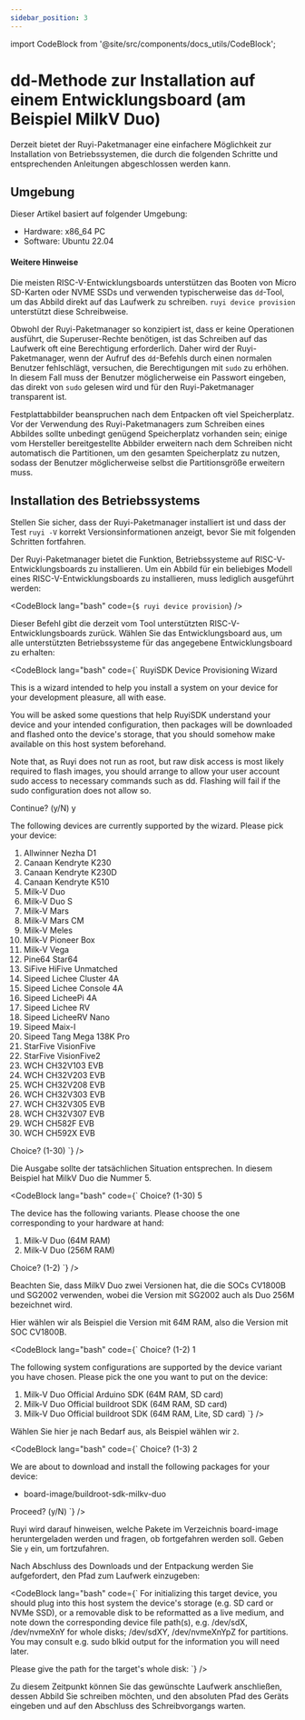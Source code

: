 ```yaml
---
sidebar_position: 3
---
```


import CodeBlock from '@site/src/components/docs_utils/CodeBlock';

# dd-Methode zur Installation auf einem Entwicklungsboard (am Beispiel MilkV Duo)

Derzeit bietet der Ruyi-Paketmanager eine einfachere Möglichkeit zur Installation von Betriebssystemen, die durch die folgenden Schritte und entsprechenden Anleitungen abgeschlossen werden kann.

## Umgebung

Dieser Artikel basiert auf folgender Umgebung:
- Hardware: x86_64 PC
- Software: Ubuntu 22.04

#### Weitere Hinweise

Die meisten RISC-V-Entwicklungsboards unterstützen das Booten von Micro SD-Karten oder NVME SSDs und verwenden typischerweise das ``dd``-Tool, um das Abbild direkt auf das Laufwerk zu schreiben. ``ruyi device provision`` unterstützt diese Schreibweise.

Obwohl der Ruyi-Paketmanager so konzipiert ist, dass er keine Operationen ausführt, die Superuser-Rechte benötigen, ist das Schreiben auf das Laufwerk oft eine Berechtigung erforderlich. Daher wird der Ruyi-Paketmanager, wenn der Aufruf des ``dd``-Befehls durch einen normalen Benutzer fehlschlägt, versuchen, die Berechtigungen mit ``sudo`` zu erhöhen. In diesem Fall muss der Benutzer möglicherweise ein Passwort eingeben, das direkt von ``sudo`` gelesen wird und für den Ruyi-Paketmanager transparent ist.

Festplattabbilder beanspruchen nach dem Entpacken oft viel Speicherplatz. Vor der Verwendung des Ruyi-Paketmanagers zum Schreiben eines Abbildes sollte unbedingt genügend Speicherplatz vorhanden sein; einige vom Hersteller bereitgestellte Abbilder erweitern nach dem Schreiben nicht automatisch die Partitionen, um den gesamten Speicherplatz zu nutzen, sodass der Benutzer möglicherweise selbst die Partitionsgröße erweitern muss.

## Installation des Betriebssystems

Stellen Sie sicher, dass der Ruyi-Paketmanager installiert ist und dass der Test `ruyi -V` korrekt Versionsinformationen anzeigt, bevor Sie mit folgenden Schritten fortfahren.

Der Ruyi-Paketmanager bietet die Funktion, Betriebssysteme auf RISC-V-Entwicklungsboards zu installieren. Um ein Abbild für ein beliebiges Modell eines RISC-V-Entwicklungsboards zu installieren, muss lediglich ausgeführt werden:

<CodeBlock lang="bash" code={`
$ ruyi device provision
`} />

Dieser Befehl gibt die derzeit vom Tool unterstützten RISC-V-Entwicklungsboards zurück. Wählen Sie das Entwicklungsboard aus, um alle unterstützten Betriebssysteme für das angegebene Entwicklungsboard zu erhalten:

<CodeBlock lang="bash" code={`
RuyiSDK Device Provisioning Wizard

This is a wizard intended to help you install a system on your device for your
development pleasure, all with ease.

You will be asked some questions that help RuyiSDK understand your device and
your intended configuration, then packages will be downloaded and flashed onto
the device's storage, that you should somehow make available on this host
system beforehand.

Note that, as Ruyi does not run as root, but raw disk access is most likely
required to flash images, you should arrange to allow your user account sudo
access to necessary commands such as dd. Flashing will fail if the sudo
configuration does not allow so.

Continue? (y/N) y

The following devices are currently supported by the wizard. Please pick your device:

  1. Allwinner Nezha D1
  2. Canaan Kendryte K230
  3. Canaan Kendryte K230D
  4. Canaan Kendryte K510
  5. Milk-V Duo
  6. Milk-V Duo S
  7. Milk-V Mars
  8. Milk-V Mars CM
  9. Milk-V Meles
  10. Milk-V Pioneer Box
  11. Milk-V Vega
  12. Pine64 Star64
  13. SiFive HiFive Unmatched
  14. Sipeed Lichee Cluster 4A
  15. Sipeed Lichee Console 4A
  16. Sipeed LicheePi 4A
  17. Sipeed Lichee RV
  18. Sipeed LicheeRV Nano
  19. Sipeed Maix-I
  20. Sipeed Tang Mega 138K Pro
  21. StarFive VisionFive
  22. StarFive VisionFive2
  23. WCH CH32V103 EVB
  24. WCH CH32V203 EVB
  25. WCH CH32V208 EVB
  26. WCH CH32V303 EVB
  27. WCH CH32V305 EVB
  28. WCH CH32V307 EVB
  29. WCH CH582F EVB
  30. WCH CH592X EVB

Choice? (1-30)
`} />

Die Ausgabe sollte der tatsächlichen Situation entsprechen. In diesem Beispiel hat MilkV Duo die Nummer 5.

<CodeBlock lang="bash" code={`
Choice? (1-30) 5

The device has the following variants. Please choose the one corresponding to your hardware at hand:

  1. Milk-V Duo (64M RAM)
  2. Milk-V Duo (256M RAM)

Choice? (1-2)
`} />

Beachten Sie, dass MilkV Duo zwei Versionen hat, die die SOCs CV1800B und SG2002 verwenden, wobei die Version mit SG2002 auch als Duo 256M bezeichnet wird.

Hier wählen wir als Beispiel die Version mit 64M RAM, also die Version mit SOC CV1800B.

<CodeBlock lang="bash" code={`
Choice? (1-2) 1

The following system configurations are supported by the device variant you have chosen. Please pick the one you want to put on the device:

  1. Milk-V Duo Official Arduino SDK (64M RAM, SD card)
  2. Milk-V Duo Official buildroot SDK (64M RAM, SD card)
  3. Milk-V Duo Official buildroot SDK (64M RAM, Lite, SD card)
`} />

Wählen Sie hier je nach Bedarf aus, als Beispiel wählen wir ``2``.

<CodeBlock lang="bash" code={`
Choice? (1-3) 2

We are about to download and install the following packages for your device:

 * board-image/buildroot-sdk-milkv-duo

Proceed? (y/N)
`} />

Ruyi wird darauf hinweisen, welche Pakete im Verzeichnis board-image heruntergeladen werden und fragen, ob fortgefahren werden soll. Geben Sie ``y`` ein, um fortzufahren.

Nach Abschluss des Downloads und der Entpackung werden Sie aufgefordert, den Pfad zum Laufwerk einzugeben:

<CodeBlock lang="bash" code={`
For initializing this target device, you should plug into this host system the
device's storage (e.g. SD card or NVMe SSD), or a removable disk to be
reformatted as a live medium, and note down the corresponding device file
path(s), e.g. /dev/sdX, /dev/nvmeXnY for whole disks; /dev/sdXY, /dev/nvmeXnYpZ
for partitions. You may consult e.g. sudo blkid output for the
information you will need later.

Please give the path for the target's whole disk:
`} />

Zu diesem Zeitpunkt können Sie das gewünschte Laufwerk anschließen, dessen Abbild Sie schreiben möchten, und den absoluten Pfad des Geräts eingeben und auf den Abschluss des Schreibvorgangs warten.
